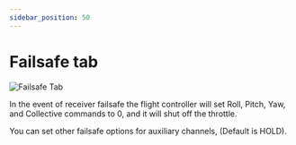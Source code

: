 ```yaml
---
sidebar_position: 50
---
```


# Failsafe tab

![Failsafe Tab](./img/failsafe-main.png)

In the event of receiver failsafe the flight controller will set Roll, Pitch, Yaw, and Collective commands to 0, and it will shut off the throttle.

You can set other failsafe options for auxiliary channels, (Default is HOLD).
